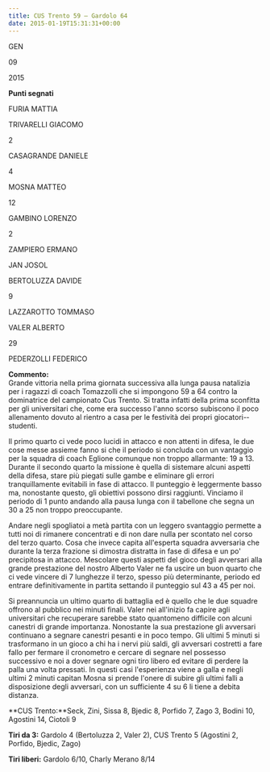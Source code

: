 ```yaml
---
title: CUS Trento 59 – Gardolo 64
date: 2015-01-19T15:31:31+00:00
---
```

GEN

09

2015

**Punti segnati**

FURIA MATTIA

TRIVARELLI GIACOMO

2

CASAGRANDE DANIELE

4

MOSNA MATTEO

12

GAMBINO LORENZO

2

ZAMPIERO ERMANO

JAN JOSOL

BERTOLUZZA DAVIDE

9

LAZZAROTTO TOMMASO

VALER ALBERTO

29

PEDERZOLLI FEDERICO

**Commento:**  
Grande vittoria nella prima giornata successiva alla lunga pausa natalizia per i ragazzi di coach Tomazzolli che si impongono 59 a 64 contro la dominatrice del campionato Cus Trento. Si tratta infatti della prima sconfitta per gli universitari che, come era successo l'anno scorso subiscono il poco allenamento dovuto al rientro a casa per le festività dei propri giocatori-­studenti.

Il primo quarto ci vede poco lucidi in attacco e non attenti in difesa, le due cose messe assieme fanno si che il periodo si concluda con un vantaggio per la squadra di coach Eglione comunque non troppo allarmante: 19 a 13.  
Durante il secondo quarto la missione è quella di sistemare alcuni aspetti della difesa, stare più piegati sulle gambe e eliminare gli errori tranquillamente evitabili in fase di attacco. Il punteggio è leggermente basso ma, nonostante questo, gli obiettivi possono dirsi raggiunti. Vinciamo il periodo di 1 punto andando alla pausa lunga con il tabellone che segna un 30 a 25 non troppo preoccupante.

Andare negli spogliatoi a metà partita con un leggero svantaggio permette a tutti noi di rimanere concentrati e di non dare nulla per scontato nel corso del terzo quarto. Cosa che invece capita all'esperta squadra avversaria che durante la terza frazione si dimostra distratta in fase di difesa e un po' precipitosa in attacco. Mescolare questi aspetti del gioco degli avversari alla grande prestazione del nostro Alberto Valer ne fa uscire un buon quarto che ci vede vincere di 7 lunghezze il terzo, spesso più determinante, periodo ed entrare definitivamente in partita settando il punteggio sul 43 a 45 per noi.

Si preannuncia un ultimo quarto di battaglia ed è quello che le due squadre offrono al pubblico nei minuti finali. Valer nei all'inizio fa capire agli universitari che recuperare sarebbe stato quantomeno difficile con alcuni canestri di grande importanza. Nonostante la sua prestazione gli avversari continuano a segnare canestri pesanti e in poco tempo. Gli ultimi 5 minuti si trasformano in un gioco a chi ha i nervi più saldi, gli avversari costretti a fare fallo per fermare il cronometro e cercare di segnare nel possesso successivo e noi a dover segnare ogni tiro libero ed evitare di perdere la palla una volta pressati. In questi casi l'esperienza viene a galla e negli ultimi 2 minuti capitan Mosna si prende l'onere di subire gli ultimi falli a disposizione degli avversari, con un sufficiente 4 su 6 li tiene a debita distanza.

**CUS Trento:**Seck, Zini, Sissa 8, Bjedic 8, Porfido 7, Zago 3, Bodini 10, Agostini 14, Ciotoli 9

**Tiri da 3:** Gardolo 4 (Bertoluzza 2, Valer 2), CUS Trento 5 (Agostini 2, Porfido, Bjedic, Zago)

**Tiri liberi:** Gardolo 6/10, Charly Merano 8/14
